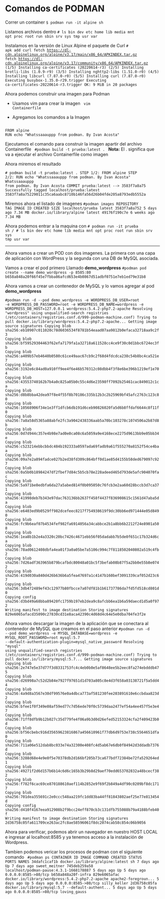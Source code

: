 # Comandos de PODMAN

Correr un container
`$ podman run -it alpine sh`

Listamos archivos dentro 
<code># ls
bin    dev    etc    home   lib    media  mnt    opt    proc   root   run    sbin   srv    sys    tmp    usr    var</code>

Instalamos en la versión de Linux Alpine el paquete de Curl
<code># apk add curl
fetch https://dl-cdn.alpinelinux.org/alpine/v3.17/main/x86_64/APKINDEX.tar.gz
fetch https://dl-cdn.alpinelinux.org/alpine/v3.17/community/x86_64/APKINDEX.tar.gz
(1/5) Installing ca-certificates (20220614-r3)
(2/5) Installing brotli-libs (1.0.9-r9)
(3/5) Installing nghttp2-libs (1.51.0-r0)
(4/5) Installing libcurl (7.87.0-r0)
(5/5) Installing curl (7.87.0-r0)
Executing busybox-1.35.0-r29.trigger
Executing ca-certificates-20220614-r3.trigger
OK: 9 MiB in 20 packages </code>

Ahora podemos construir una imagen para Podman

- Usamos vim para crear la imagen 
<code> vim Containerfile</code>

- Agregamos los comandos a la Imagen
<code> 
FROM alpine 
RUN echo "Whatssaaauppp from podman. By Ivan Acosta" </code>

Ejecutamos el comando para construir la imagen apartir del archivo Containerfile
<code> #podman build -t prueba:latest . </code> 
**Nota:** El . significa que va a ejecutar el archivo Containerfile como imagen

Ahora miremos el resultado

<code># podman build -t prueba:latest .
STEP 1/2: FROM alpine
STEP 2/2: RUN echo "Whatssaaauppp from podman. By Ivan Acosta"
Whatssaaauppp from podman. By Ivan Acosta
COMMIT prueba:latest
--> 3583f7a8a75
Successfully tagged localhost/prueba:latest
3583f7a8a75229011c35ca6aabc8710b146fa56d26b04fde205a8793edb5552a
</code>

Miremos ahora el listado de imagenes
<code>#podman images
REPOSITORY                TAG         IMAGE ID      CREATED      SIZE
localhost/prueba          latest      3583f7a8a752  5 days ago   7.34 MB
docker.io/library/alpine  latest      49176f190c7e  6 weeks ago  7.34 MB </code>

Ahora podemos entrar a la maquina con
<code># podman run -it prueba sh
/ # ls
bin    dev    etc    home   lib    media  mnt    opt    proc   root   run    sbin   srv    sys    tmp    usr    var </code>

___
Ahora vamos a crear un POD con dos imagenes. La primera con una capa de aplicación con WordPress y la segunda con una DB de MySQL asociada. 

Vamos a crear el pod primero Llamado **demo_wordpress**
<code>#podman pod create --name demo_wordpress -p 8585:80
b658a848a20f66f45e7fbba86afcd653e4b0867d51adbf0751e7eb1ed79e31b8</code>

Ahora vamos a crear un contenedor de MySQL y lo vamos agregar al pod **demo_wordpress**

<code>#podman run -d --pod demo_wordpress -e WORDPRESS_DB_USER=root -e WORDPRESS_DB_PASSWORD=root -e WORDPRESS_DB_NAME=wordpress -e WORDPRESS_DB_HOST=127.0.0.1 wordpress:5.4.2-php7.2-apache 
Resolving "wordpress" using unqualified-search registries (/etc/containers/registries.conf.d/999-podman-machine.conf)
Trying to pull docker.io/library/wordpress:5.4.2-php7.2-apache...
Getting image source signatures
Copying blob sha256:eb10907c011020c78d6036534f8781b54eaad07aa9812b0efaca32718aa9c2f3
Copying blob sha256:bf59529304463f62efa7179fa1a32718a611528cc4ce9f30c0d1bbc6724ec3fb
Copying blob sha256:a409b57eb4640b0580c61ce49aac67cb9c2f68d4fdcdca238c54b8bc4ca521e7
Copying blob sha256:3192e6c84ad0a910ff9ee4f6e46b570312c08dbb4f3f8e6be396b1219ef1e704
Copying blob sha256:43553740162b7b4a0c825a05b0c55c4d6e23598ff7092b25461cac849012c1ca
Copying blob sha256:d8b8bba42dea97f8e4f55f8b70186c335b12b3c2b25969bf45afc2763c123c80
Copying blob sha256:10568906f34e1e3ff1dfcb6db191d6ceb90826020fa5d6b8ffdaf6644c8f11f0
Copying blob sha256:7a8a58d5365a88abfe2fc3a9042438336aab5a70bc103278c1074506a2b87d8b
Copying blob sha256:0d7d944c357e4b98e7ad0e0ca08c6a5059a9e4168ece2275d9613bb9e05bb34e
Copying blob sha256:c523214ebbcbbdc484b192333a0597ada69fadb9a61f555270a8152f54ce4baa
Copying blob sha256:09a7e2a894fadce027b2ed38fd309c864bff0d1ae85d4155b58ded679097c927
Copying blob sha256:0a5b0b18984247df2fbef7d84c5b5cb78e228adeed465d793de5afc904070fac
Copying blob sha256:5a971be0edbfa6da27a5abed814f0b095050c76fcb3e2aa60d28bccb3d7ca371
Copying blob sha256:41998deb7b343e97dac763136bb2637f458f4437f836908615c1561d47aba5da
Copying blob sha256:e6403ed9b0529ff982dcefeec8217f754938619f9dc30bb6ed971444e05d8490
Copying blob sha256:fc9b6eaf07b4534fef982fa6914056a34cabbce2b1a8bb6b2212f24e8901a508
Copying blob sha256:1ea8b1b2e4a3320c20bc7426c4671ebb56f05dadabb7b5de0f651c17b324d6ca
Copying blob sha256:78ad0612408dbfa4ea01f3a0a05be7a5106c994c7f8118502040802a519c4fb2
Copying blob sha256:7d26adf363965b879bcafbdc80048a01bc5f3befab08b87f5a2bb0e55b8e0742
Copying blob sha256:419d030a840d426b636b6a5fea47697a1c4147b160bef3091339caf052d23c67
Copying blob sha256:3db472489ef43c12977b80fbcce7a07df81b1b61737786da7fd5fd518cd801d0
Copying config sha256:d3bd49a68bba89420fc1759b197eb2dea9c8afcbb6ea1b6a59daecd1d5a0f972
Writing manifest to image destination
Storing signatures
829e6065afacd35090c27830cd31e8aca42390c4d68d4c64e5e0dba704fe3f2e</code>


Ahora vamos descargar la imagen de la aplicación que se conectara al contenedor de MySQL que creamos en el paso anterior
<code>#podman run -d --pod demo_wordpress -e MYSQL_DATABASE=wordpress -e MYSQL_ROOT_PASSWORD=root mysql:5.7 --default-authentication-plugin=mysql_native_password 
Resolving "mysql" using unqualified-search registries (/etc/containers/registries.conf.d/999-podman-machine.conf)
Trying to pull docker.io/library/mysql:5.7...
Getting image source signatures
Copying blob sha256:2e747e5e37d77f3d8331753fc4c4eb0b0e5af8648ee5b2eec8fa274ebdddb475
Copying blob sha256:d26998a7c52d2b84e7927f97651d1d703a805c8e4d3f658a03138721f5a5dd44
Copying blob sha256:4a9d8a3567e30df99576e0a4dbca773af581230fee203891610e6ccbdaa823d2
Copying blob sha256:bfee1f0f349e08af59ed77c7d56ede70f0c5739daa2477ef54a4ee457f5e3e47
Copying blob sha256:71ff8dfb9b12b027c35d779fe4f06a9b3d0d26efed52153324cfa2f409423b0d
Copying blob sha256:bf56cbebc916d35659623816867a456610961f77db6d9753e738c5564651dfa0
Copying blob sha256:711a06e512dab8bc033e74a32300e408fc4d5ab67e6db0f84942d3ddadb7376d
Copying blob sha256:3288d68e4e9e0f5e70378db2d166bf205b73ca677bdf72384be72fa529264ed1
Copying blob sha256:49271f2d6d157b6b14c6d6c165b3b29b8d29aef70edd653702832a48bcecf382
Copying blob sha256:f782f6cac69ce870188610aef114b2852e9f69f2b849a4df90c0209bf8dc1717
Copying blob sha256:701dea355691c2e0ccc548aa219fc1dd83ba44ff81843802aef25e77e813454d
Copying config sha256:d410f4167eea912908b2f9bcc24eff870cb3c131dfb755088b79a4188bfeb40f
Writing manifest to image destination
Storing signatures
2d36758c05fa611709ce263ac2fc8ae58596061f8dc2074cab58c854c06b9056</code>

Ahora para verificar, podemos abrir un navegador en nuestro HOST LOCAL e ingresar al localhost:8585 y ya tenemos acceso a la instalación de Wordpress. 

Tambien podemos vericar los procesos de podman con el siguiente comando
<code> #podman ps
CONTAINER ID  IMAGE                                            COMMAND               CREATED     STATUS         PORTS                 NAMES
34dafc1caf1b  docker.io/library/alpine:latest                  sh                    7 days ago  Up 7 days ago                        sweet_meitner
745deb259a58  localhost/podman-pause:4.3.1-1668178887                                5 days ago  Up 5 days ago  0.0.0.0:8585->80/tcp  b658a848a20f-infra
829e6065afac  docker.io/library/wordpress:5.4.2-php7.2-apache  apache2-foregroun...  5 days ago  Up 5 days ago  0.0.0.0:8585->80/tcp  silly_keller
2d36758c05fa  docker.io/library/mysql:5.7                      --default-authent...  5 days ago  Up 5 days ago  0.0.0.0:8585->80/tcp  loving_gauss </code>